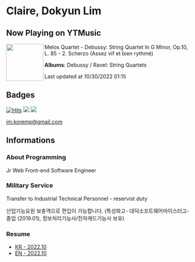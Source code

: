 # Claire, Dokyun Lim

## Now Playing on YTMusic

[<img align="left" width="100" src="https://lh3.googleusercontent.com/t3uxSSVJ6Y5js_gPNNQeT2p2Ft1skDPa4-A3n62BFatM6rZjoOWgbpRek7KX8EW4jxmezCU21SMM93uO">](https://music.youtube.com/watch?v=_EJIqhuctrw)

Melos Quartet - Debussy: String Quartet In G Minor, Op.10, L. 85 - 2. Scherzo (Assez vif et bien rythmé)

**Albums**: Debussy / Ravel: String Quartets

Last updated at 10/30/2022 01:15

## Badges

[![Hits](https://hits.seeyoufarm.com/api/count/incr/badge.svg?url=https%3A%2F%2Fgithub.com%2Fkoremp%2Fkormep&count_bg=%2379C83D&title_bg=%23555555&icon=&icon_color=%23E7E7E7&title=hits&edge_flat=false)](https://hits.seeyoufarm.com)
<a href="https://dev.to/koremp"><img src="https://img.shields.io/badge/dev.to-0A0A0A?style=for-the-badge&logo=devdotto&logoColor=white"/></a>
<a href="https://www.linkedin.com/in/koremp"><img src="https://img.shields.io/badge/LinkedIn-0077B5?style=flat-square&logo=linkedin&logoColor=white"/></a>

im.koremp@gmail.com

## Informations

### About Programming

Jr Web Front-end Software Engineer

### Military Service

Transfer to Industrial Technical Personnel - reservist duty

산업기능요원 보충역으로 편입이 가능합니다. (특성화고- 대덕소프트웨어마이스터고- 졸업 (2019.01), 정보처리기능사/전자캐드기능사 보유)

### Resume

* [KR - 2022.10](./resume/README.md)
* [EN - 2022.10](./resume/README.en.md)
